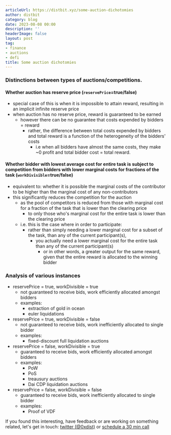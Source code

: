 ```yaml
---
articleUrl: https://distbit.xyz/some-auction-dichotomies
author: distbit
category: blog
date: 2023-08-08 00:00
description: ''
headerImage: false
layout: post
tag:
- finance
- auctions
- defi
title: Some auction dichotomies
---
```



  

### Distinctions between types of auctions/competitions.
#### Whether auction has reserve price (`reservePrice`=true/false)

- special case of this is when it is impossible to attain reward, resulting in an implicit infinite reserve price
- when auction has no reserve price, reward is guaranteed to be earned
	- however there can be no guarantee that costs expended by bidders = reward
		- rather, the difference between total costs expended by bidders and total reward is a function of the heterogeneity of the bidders' costs 
			- i.e when all bidders have almost the same costs, they make ~0 profit and total bidder cost = total reward. 


#### Whether bidder with lowest average cost for entire task is subject to competition from bidders with lower marginal costs for fractions of the task (`workDivisible`=true/false)

- equivalent to: whether it is possible the marginal costs of the contributor to be higher than the marginal cost of any non-contributors
- this significantly reduces the competition for the auction
	- as the pool of competitors is reduced from those with marginal cost for a fraction of the task that is lower than the clearing price
		- to only those who's marginal cost for the entire task is lower than the clearing price 
	- i.e. this is the case where in order to participate:
		- rather than simply needing a lower marginal cost for a subset of the task, than any of the current participant(s),
			- you actually need a lower marginal cost for the entire task than any of the current participant(s)
				- or in other words, a greater output for the same reward, given that the entire reward is allocated to the winning bidder



### Analysis of various instances
- reservePrice = true, workDivisible = true
	- not guaranteed to receive bids, work efficiently allocated amongst bidders
	- examples:
		- extraction of gold in ocean
		- euler liquidations
- reservePrice = true, workDivisible = false
	- not guaranteed to receive bids, work inefficiently allocated to single bidder
	- examples:
		- fixed-discount full liquidation auctions
- reservePrice = false, workDivisible = true
	- guaranteed to receive bids, work efficiently allocated amongst bidders
	- examples:
		- PoW
		- PoS
		- treausury auctions
		- Dai CDP liquidation auctions
- reservePrice = false, workDivisible = false
	- guaranteed to receive bids, work inefficiently allocated to single bidder
	- examples:
		- Proof of VDF





If you found this interesting, have feedback or are working on something related, let's get in touch: [twitter (@0xdist)](https://twitter.com/0xdist) or [schedule a 30 min call](https://cal.com/distbit/30min)